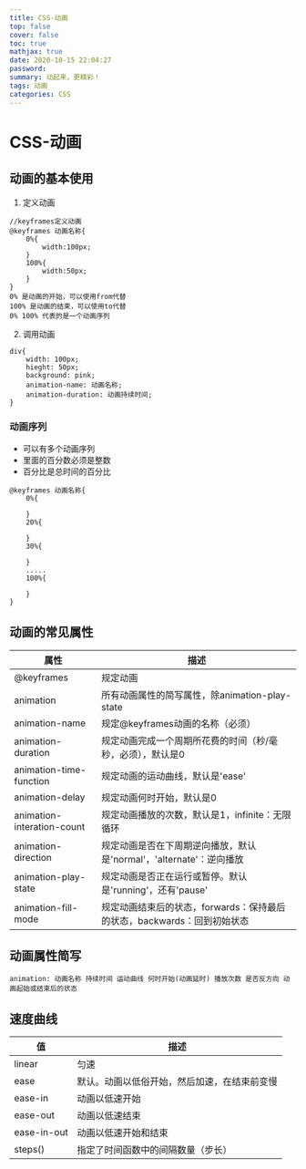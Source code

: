 ```yaml
---
title: CSS-动画
top: false
cover: false
toc: true
mathjax: true
date: 2020-10-15 22:04:27
password:
summary: 动起来，更精彩！
tags: 动画
categories: CSS
---
```


# CSS-动画

## 动画的基本使用

1. 定义动画

```
//keyframes定义动画
@keyframes 动画名称{
	0%{
		width:100px;
	}
	100%{ 
		width:50px;
	}
}
0% 是动画的开始，可以使用from代替
100% 是动画的结束，可以使用to代替
0% 100% 代表的是一个动画序列
```

2. 调用动画

```
div{
	width: 100px;
	hieght: 50px;
	background: pink;
	animation-name: 动画名称;
	animation-duration: 动画持续时间;
}
```

### 动画序列

* 可以有多个动画序列
* 里面的百分数必须是整数
* 百分比是总时间的百分比

```
@keyframes 动画名称{
	0%{
	
	}
	20%{
	
	}
	30%{
	
	}
	.....
	100%{
	
	}
}
```

## 动画的常见属性

| 属性                       | 描述                                                         |
| -------------------------- | ------------------------------------------------------------ |
| @keyframes                 | 规定动画                                                     |
| animation                  | 所有动画属性的简写属性，除animation-play-state               |
| animation-name             | 规定@keyframes动画的名称（必须）                             |
| animation-duration         | 规定动画完成一个周期所花费的时间（秒/毫秒，必须），默认是0   |
| animation-time-function    | 规定动画的运动曲线，默认是'ease'                             |
| animation-delay            | 规定动画何时开始，默认是0                                    |
| animation-interation-count | 规定动画播放的次数，默认是1，infinite：无限循环              |
| animation-direction        | 规定动画是否在下周期逆向播放，默认是'normal'，'alternate'：逆向播放 |
| animation-play-state       | 规定动画是否正在运行或暂停。默认是'running'，还有'pause'     |
| animation-fill-mode        | 规定动画结束后的状态，forwards：保持最后的状态，backwards：回到初始状态 |

## 动画属性简写

```
animation: 动画名称 持续时间 运动曲线 何时开始(动画延时) 播放次数 是否反方向 动画起始或结束后的状态
```

## 速度曲线

| 值          | 描述                                         |
| ----------- | -------------------------------------------- |
| linear      | 匀速                                         |
| ease        | 默认。动画以低俗开始，然后加速，在结束前变慢 |
| ease-in     | 动画以低速开始                               |
| ease-out    | 动画以低速结束                               |
| ease-in-out | 动画以低速开始和结束                         |
| steps()     | 指定了时间函数中的间隔数量（步长）           |

